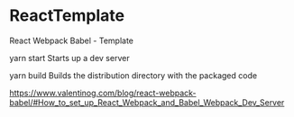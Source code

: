 # ReactTemplate
React Webpack Babel - Template

yarn start
Starts up a dev server

yarn build
Builds the distribution directory with the packaged code

https://www.valentinog.com/blog/react-webpack-babel/#How_to_set_up_React_Webpack_and_Babel_Webpack_Dev_Server

